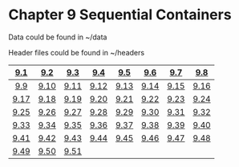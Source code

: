 # Chapter 9 Sequential Containers

Data could be found in ~/data

Header files could be found in ~/headers

|  [9.1](./9-1.md)  |  [9.2](./9-2.md)  |  [9.3](./9-3.md)  |  [9.4](./9-4.md)  |  [9.5](./9-5.md)  |  [9.6](./9-6.md)  |  [9.7](./9-7.md)  |  [9.8](./9-8.md)  |
| :---------------: | :---------------: | :---------------: | :---------------: | :---------------: | :---------------: | :---------------: | :---------------: |
|  [9.9](./9-9.md)  | [9.10](./9-10.md) | [9.11](./9-11.md) | [9.12](./9-12.md) | [9.13](./9-13.md) | [9.14](./9-14.md) | [9.15](./9-15.md) | [9.16](./9-16.md) |
| [9.17](./9-17.md) | [9.18](./9-18.md) | [9.19](./9-19.md) | [9.20](./9-20.md) | [9.21](./9-21.md) | [9.22](./9-22.md) | [9.23](./9-23.md) | [9.24](./9-24.md) |
| [9.25](./9-25.md) | [9.26](./9-26.md) | [9.27](./9-27.md) | [9.28](./9-28.md) | [9.29](./9-29.md) | [9.30](./9-30.md) | [9.31](./9-31.md) | [9.32](./9-32.md) |
| [9.33](./9-33.md) | [9.34](./9-34.md) | [9.35](./9-35.md) | [9.36](./9-36.md) | [9.37](./9-37.md) | [9.38](./9-38.md) | [9.39](./9-39.md) | [9.40](./9-40.md) |
| [9.41](./9-41.md) | [9.42](./9-42.md) | [9.43](./9-43.md) | [9.44](./9-44.md) | [9.45](./9-45.md) | [9.46](./9-46.md) | [9.47](./9-47.md) | [9.48](./9-48.md) |
| [9.49](./9-49.md) | [9.50](./9-50.md) | [9.51](./9-51.md) |                   |                   |                   |                   |                   |

